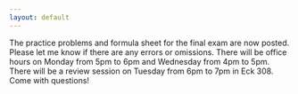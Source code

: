 ```yaml
---
layout: default
---
```

The practice problems and formula sheet for the final exam are now posted. Please let me know if there are any errors or omissions. There will be office hours on Monday from 5pm to 6pm and Wednesday from 4pm to 5pm. There will be a review session on Tuesday from 6pm to 7pm in Eck 308. Come with questions!
